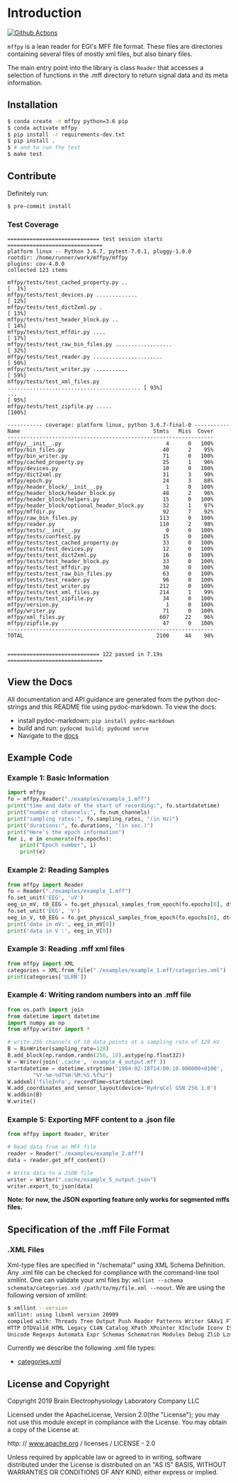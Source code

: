 # Introduction

[![Github Actions](https://github.com/BEL-Public/mffpy/workflows/lint-and-test/badge.svg)
](https://github.com/BEL-Public/mffpy/actions)

`mffpy` is a lean reader for EGI's MFF file format.  These files are
directories containing several files of mostly xml files, but also binary
files.

The main entry point into the library is class `Reader` that accesses a
selection of functions in the .mff directory to return signal data and its meta
information.

## Installation

```bash
$ conda create -n mffpy python=3.6 pip
$ conda activate mffpy
$ pip install -r requirements-dev.txt
$ pip install .
$ # and to run the test
$ make test
```

## Contribute

Definitely run:
```bash
$ pre-commit install
```

### Test Coverage

```
============================= test session starts ==============================
platform linux -- Python 3.6.7, pytest-7.0.1, pluggy-1.0.0
rootdir: /home/runner/work/mffpy/mffpy
plugins: cov-4.0.0
collected 123 items

mffpy/tests/test_cached_property.py ..                                   [  1%]
mffpy/tests/test_devices.py .............                                [ 12%]
mffpy/tests/test_dict2xml.py .                                           [ 13%]
mffpy/tests/test_header_block.py ..                                      [ 14%]
mffpy/tests/test_mffdir.py ....                                          [ 17%]
mffpy/tests/test_raw_bin_files.py ..................                     [ 32%]
mffpy/tests/test_reader.py ......................                        [ 50%]
mffpy/tests/test_writer.py ...........                                   [ 59%]
mffpy/tests/test_xml_files.py .......................................... [ 93%]
...                                                                      [ 95%]
mffpy/tests/test_zipfile.py .....                                        [100%]

----------- coverage: platform linux, python 3.6.7-final-0 -----------
Name                                          Stmts   Miss  Cover
-----------------------------------------------------------------
mffpy/__init__.py                                 4      0   100%
mffpy/bin_files.py                               40      2    95%
mffpy/bin_writer.py                              71      0   100%
mffpy/cached_property.py                         25      1    96%
mffpy/devices.py                                 10      0   100%
mffpy/dict2xml.py                                31      3    90%
mffpy/epoch.py                                   24      3    88%
mffpy/header_block/__init__.py                    1      0   100%
mffpy/header_block/header_block.py               48      2    96%
mffpy/header_block/helpers.py                    15      0   100%
mffpy/header_block/optional_header_block.py      32      1    97%
mffpy/mffdir.py                                  92      7    92%
mffpy/raw_bin_files.py                          113      0   100%
mffpy/reader.py                                 110      2    98%
mffpy/tests/__init__.py                           0      0   100%
mffpy/tests/conftest.py                          15      0   100%
mffpy/tests/test_cached_property.py              33      0   100%
mffpy/tests/test_devices.py                      12      0   100%
mffpy/tests/test_dict2xml.py                     16      0   100%
mffpy/tests/test_header_block.py                 33      0   100%
mffpy/tests/test_mffdir.py                       30      0   100%
mffpy/tests/test_raw_bin_files.py                63      0   100%
mffpy/tests/test_reader.py                       96      0   100%
mffpy/tests/test_writer.py                      212      0   100%
mffpy/tests/test_xml_files.py                   214      1    99%
mffpy/tests/test_zipfile.py                      34      0   100%
mffpy/version.py                                  1      0   100%
mffpy/writer.py                                  71      0   100%
mffpy/xml_files.py                              607     22    96%
mffpy/zipfile.py                                 47      0   100%
-----------------------------------------------------------------
TOTAL                                          2100     44    98%


============================= 122 passed in 7.19s ==============================
```

## View the Docs

All documentation and API guidance are generated from the python doc-strings
and this README file using pydoc-markdown.  To view the docs:

* install pydoc-markdown: `pip install pydoc-markdown`
* build and run:  `pydocmd build; pydocmd serve`
* Navigate to the [docs](http://localhost:8000)

## Example Code

### Example 1:  Basic Information

```python
import mffpy
fo = mffpy.Reader("./examples/example_1.mff")
print("time and date of the start of recording:", fo.startdatetime)
print("number of channels:", fo.num_channels)
print("sampling rates:", fo.sampling_rates, "(in Hz)")
print("durations:", fo.durations, "(in sec.)")
print("Here's the epoch information")
for i, e in enumerate(fo.epochs):
    print("Epoch number", i)
    print(e)
```

### Example 2: Reading Samples

```python
from mffpy import Reader
fo = Reader("./examples/example_1.mff")
fo.set_unit('EEG', 'uV')
eeg_in_mV, t0_EEG = fo.get_physical_samples_from_epoch(fo.epochs[0], dt=0.1)['EEG']
fo.set_unit('EEG', 'V')
eeg_in_V, t0_EEG = fo.get_physical_samples_from_epoch(fo.epochs[0], dt=0.1)['EEG']
print('data in mV:', eeg_in_mV[0])
print('data in V :', eeg_in_V[0])
```

### Example 3: Reading .mff xml files

```python
from mffpy import XML
categories = XML.from_file("./examples/example_1.mff/categories.xml")
print(categories['ULRN'])
```

### Example 4: Writing random numbers into an .mff file

```python
from os.path import join
from datetime import datetime
import numpy as np
from mffpy.writer import *

# write 256 channels of 10 data points at a sampling rate of 128 Hz
B = BinWriter(sampling_rate=128)
B.add_block(np.random.randn(256, 10).astype(np.float32))
W = Writer(join('.cache', 'example_4_output.mff'))
startdatetime = datetime.strptime('1984-02-18T14:00:10.000000+0100',
        "%Y-%m-%dT%H:%M:%S.%f%z")
W.addxml('fileInfo', recordTime=startdatetime)
W.add_coordinates_and_sensor_layout(device='HydroCel GSN 256 1.0')
W.addbin(B)
W.write()
```


### Example 5: Exporting MFF content to a .json file

```python
from mffpy import Reader, Writer

# Read data from an MFF file
reader = Reader("./examples/example_2.mff")
data = reader.get_mff_content()

# Write data to a JSON file
writer = Writer(".cache/example_5_output.json")
writer.export_to_json(data)
```
**Note: for now, the JSON exporting feature only works for segmented mffs files.**

## Specification of the .mff File Format

### .XML Files

Xml-type files are specified in "/schemata/" using XML Schema Definition.  Any
.xml file can be checked for compliance with the command-line tool xmllint.
One can validate your xml files by: `xmllint --schema schemata/categories.xsd
/path/to/my/file.xml --noout`.  We are using the following version of xmllint:

```bash
$ xmllint --version
xmllint: using libxml version 20909
compiled with: Threads Tree Output Push Reader Patterns Writer SAXv1 FTP
HTTP DTDValid HTML Legacy C14N Catalog XPath XPointer XInclude Iconv ISO8859X
Unicode Regexps Automata Expr Schemas Schematron Modules Debug Zlib Lzma
```

Currently we describe the following .xml file types:

- [categories.xml](schemata/categories.xsd)


## License and Copyright

Copyright 2019 Brain Electrophysiology Laboratory Company LLC

Licensed under the ApacheLicense, Version 2.0(the "License");
you may not use this module except in compliance with the License.
You may obtain a copy of the License at:

http: // www.apache.org / licenses / LICENSE - 2.0

Unless required by applicable law or agreed to in writing, software
distributed under the License is distributed on an
"AS IS" BASIS, WITHOUT WARRANTIES OR CONDITIONS OF
ANY KIND, either express or implied.
